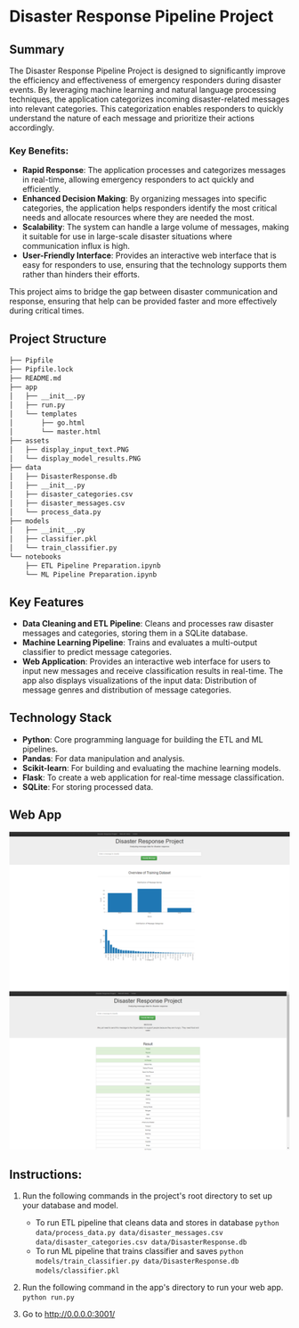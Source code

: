 # Disaster Response Pipeline Project

## Summary
The Disaster Response Pipeline Project is designed to significantly improve the efficiency and effectiveness of emergency responders during disaster events. By leveraging machine learning and natural language processing techniques, the application categorizes incoming disaster-related messages into relevant categories. This categorization enables responders to quickly understand the nature of each message and prioritize their actions accordingly.

### Key Benefits:
- **Rapid Response**: The application processes and categorizes messages in real-time, allowing emergency responders to act quickly and efficiently.
- **Enhanced Decision Making**: By organizing messages into specific categories, the application helps responders identify the most critical needs and allocate resources where they are needed the most.
- **Scalability**: The system can handle a large volume of messages, making it suitable for use in large-scale disaster situations where communication influx is high.
- **User-Friendly Interface**: Provides an interactive web interface that is easy for responders to use, ensuring that the technology supports them rather than hinders their efforts.

This project aims to bridge the gap between disaster communication and response, ensuring that help can be provided faster and more effectively during critical times.


## Project Structure
```
├── Pipfile
├── Pipfile.lock
├── README.md
├── app
│   ├── __init__.py
│   ├── run.py
│   └── templates
│       ├── go.html
│       └── master.html
├── assets
│   ├── display_input_text.PNG
│   └── display_model_results.PNG
├── data
│   ├── DisasterResponse.db
│   ├── __init__.py
│   ├── disaster_categories.csv
│   ├── disaster_messages.csv
│   └── process_data.py
├── models
│   ├── __init__.py
│   ├── classifier.pkl
│   └── train_classifier.py
└── notebooks
    ├── ETL Pipeline Preparation.ipynb
    └── ML Pipeline Preparation.ipynb
```

## Key Features
- **Data Cleaning and ETL Pipeline**: Cleans and processes raw disaster messages and categories, storing them in a SQLite database.
- **Machine Learning Pipeline**: Trains and evaluates a multi-output classifier to predict message categories.
- **Web Application**: Provides an interactive web interface for users to input new messages and receive classification results in real-time. The app also displays visualizations of the input data: Distribution of message genres and distribution of message categories.

## Technology Stack
- **Python**: Core programming language for building the ETL and ML pipelines.
- **Pandas**: For data manipulation and analysis.
- **Scikit-learn**: For building and evaluating the machine learning models.
- **Flask**: To create a web application for real-time message classification.
- **SQLite**: For storing processed data.

## Web App
![Input Text](assets/display_input_text.PNG)
![Model Results](assets/display_model_results.PNG)

## Instructions:
1. Run the following commands in the project's root directory to set up your database and model.

    - To run ETL pipeline that cleans data and stores in database
        `python data/process_data.py data/disaster_messages.csv data/disaster_categories.csv data/DisasterResponse.db`
    - To run ML pipeline that trains classifier and saves
        `python models/train_classifier.py data/DisasterResponse.db models/classifier.pkl`

2. Run the following command in the app's directory to run your web app.
    `python run.py`

3. Go to http://0.0.0.0:3001/
